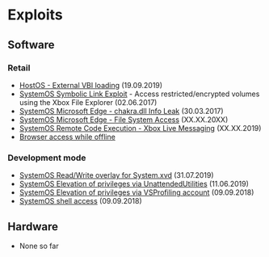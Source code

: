 # Exploits

## Software

### Retail
- [HostOS - External VBI loading](../external-vbi-loading) (19.09.2019)
- [SystemOS Symbolic Link Exploit](../file-explorer-symbolic-links) - Access restricted/encrypted volumes using the Xbox File Explorer (02.06.2017)
- [SystemOS Microsoft Edge - chakra.dll Info Leak](../ms-edge-exploit-cve-2016-7200) (30.03.2017)
- [SystemOS Microsoft Edge - File System Access](../Edge-Browser-File-System-Exposure.md) (XX.XX.20XX)
- [SystemOS Remote Code Execution - Xbox Live Messaging](https://titleos.dev/xploring-xbox/) (XX.XX.2019)
- [Browser access while offline](browser-access-while-offline.md)

### Development mode
- [SystemOS Read/Write overlay for System.xvd](../devmode-systemxvd-read-write) (31.07.2019)
- [SystemOS Elevation of privileges via UnattendedUtilities](../devmode-unattended-utilities) (11.06.2019)
- [SystemOS Elevation of privileges via VSProfiling account](../devmode-priv-escalation-vsprofiling) (09.09.2018)
- [SystemOS shell access](../setup-dev-mode#using-ssh) (09.09.2018)

## Hardware
- None so far
